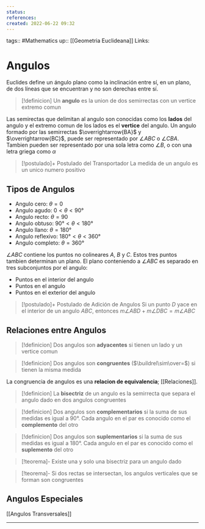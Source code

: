 ```yaml
---
status:
references:
created: 2022-06-22 09:32
---
```

tags:: #Mathematics 
up:: [[Geometria Euclideana]]
Links: 
# Angulos
Euclides define un ángulo plano como la inclinación entre sí, en un plano, de dos líneas que se encuentran y no son derechas entre sí.

> [!definicion]
> Un **angulo** es la union de dos semirrectas con un vertice extremo comun

Las semirectas que delimitan al angulo son conocidas como los **lados** del angulo y el extremo comun de los lados es el **vertice** del angulo. Un angulo formado por las semirrectas $\overrightarrow{BA}$ y $\overrightarrow{BC}$, puede ser representado por $\angle ABC$ o $\angle CBA$. Tambien pueden ser representado por una sola letra como $\angle B$, o con una letra griega como $\alpha$

> [!postulado]+ Postulado del Transportador
> La medida de un angulo es un unico numero positivo

## Tipos de Angulos
-   Angulo cero: $\theta=0$
-   Angulo agudo: $0< \theta <90°$
-   Angulo recto: $\theta=90$
-   Angulo obtuso: $90°< \theta <180°$
-   Angulo llano: $\theta=180°$
-   Angulo reflexivo: $180°< \theta <360°$
-   Angulo completo: $\theta=360°$

$\angle ABC$ contiene los puntos no colineares $A$, $B$ y $C$. Estos tres puntos tambien determinan un plano. El plano conteniendo a $\angle ABC$ es separado en tres subconjuntos por el angulo:
- Puntos en el interior del angulo
- Puntos en el angulo
- Puntos en el exterior del angulo

> [!postulado]+ Postulado de Adición de Angulos
> Si un punto $D$ yace en el interior de un angulo $ABC$, entonces $m\angle ABD + m\angle DBC = m\angle ABC$ 


## Relaciones entre Angulos
> [!definicion]
> Dos angulos son **adyacentes** si tienen un lado y un vertice comun


> [!definicion]
> Dos angulos son **congruentes** ($\buildrel\sim\over=$) si tienen la misma medida

La congruencia de angulos es una **relacion de equivalencia**; [[Relaciones]].


> [!definicion]
> La **bisectriz** de un angulo es la semirrecta que separa el angulo dado en dos angulos congruentes


> [!definicion]
> Dos angulos son **complementarios** si la suma de sus medidas es igual a $90°$. Cada angulo en el par es conocido como el **complemento** del otro

> [!definicion]
> Dos angulos son **suplementarios** si la suma de sus medidas es igual a $180°$. Cada angulo en el par es conocido como el **suplemento** del otro

> [!teorema]-
> Existe una y solo una bisectriz para un angulo dado

> [!teorema]-
>Si dos rectas se intersectan, los angulos verticales que se forman son congruentes

## Angulos Especiales
[[Angulos Transversales]]
___
